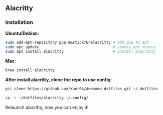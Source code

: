 ## Alacritty

### Installation

**Ubuntu/Debian**:

```sh
sudo add-apt-repository ppa:mmstick76/alacritty # add ppa to apt
sudo apt update                                 # update apt source
sudo apt install alacritty                      # install alacritty
```

**Mac**:
```bash
brew install alacritty
```

**After install alacritty, clone the repo to use config**:
```bash
git clone https://github.com/Xuer04/Awesome-dotfiles.git ~/.dotfiles

cp -r ~/dotfiles/alacritty ~/.config/
```

Relaunch alacritty, now you can enjoy it!
